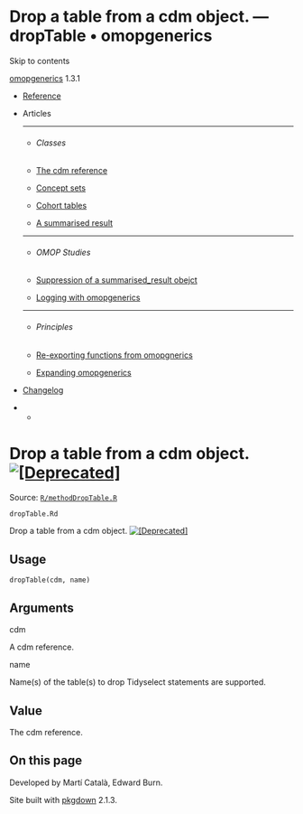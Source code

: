 # Drop a table from a cdm object.  — dropTable • omopgenerics

Skip to contents

[omopgenerics](../index.html) 1.3.1

  * [Reference](../reference/index.html)
  * Articles
    * * * *

    * ###### Classes

    * [The cdm reference](../articles/cdm_reference.html)
    * [Concept sets](../articles/codelists.html)
    * [Cohort tables](../articles/cohorts.html)
    * [A summarised result](../articles/summarised_result.html)
    * * * *

    * ###### OMOP Studies

    * [Suppression of a summarised_result obejct](../articles/suppression.html)
    * [Logging with omopgenerics](../articles/logging.html)
    * * * *

    * ###### Principles

    * [Re-exporting functions from omopgnerics](../articles/reexport.html)
    * [Expanding omopgenerics](../articles/expanding_omopgenerics.html)
  * [Changelog](../news/index.html)


  *   * [](https://github.com/darwin-eu/omopgenerics/)



# Drop a table from a cdm object. [![\[Deprecated\]](figures/lifecycle-deprecated.svg)](https://lifecycle.r-lib.org/articles/stages.html#deprecated)

Source: [`R/methodDropTable.R`](https://github.com/darwin-eu/omopgenerics/blob/v1.3.1/R/methodDropTable.R)

`dropTable.Rd`

Drop a table from a cdm object. [![\[Deprecated\]](figures/lifecycle-deprecated.svg)](https://lifecycle.r-lib.org/articles/stages.html#deprecated)

## Usage
    
    
    dropTable(cdm, name)

## Arguments

cdm
    

A cdm reference.

name
    

Name(s) of the table(s) to drop Tidyselect statements are supported.

## Value

The cdm reference.

## On this page

Developed by Martí Català, Edward Burn.

Site built with [pkgdown](https://pkgdown.r-lib.org/) 2.1.3.
